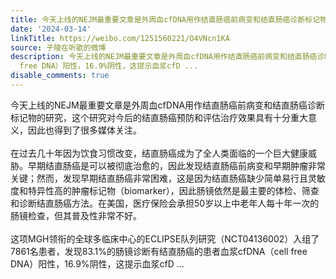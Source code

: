 ```yaml
---
title: 今天上线的NEJM最重要文章是外周血cfDNA用作结直肠癌前病变和结直肠癌诊断标记物的研究，这个研究对今后的结直肠癌预防和评估治疗效果具有十分重大意义，因此也...
date: '2024-03-14'
linkTitle: https://weibo.com/1251560221/O4VNcn1KA
source: 子陵在听歌的微博
description: 今天上线的NEJM最重要文章是外周血cfDNA用作结直肠癌前病变和结直肠癌诊断标记物的研究，这个研究对今后的结直肠癌预防和评估治疗效果具有十分重大意义，因此也得到了很多媒体关注。<br><br>在过去几十年因为饮食习惯改变，结直肠癌成为了全人类面临的一个巨大健康威胁。早期结直肠癌是可以被彻底治愈的，因此发现结直肠癌前病变和早期肿瘤非常关键；然而，发现早期结直肠癌非常困难，这是因为结直肠癌缺少简单易行且灵敏度和特异性高的肿瘤标记物（biomarker），因此肠镜依然是最主要的体检、筛查和诊断结直肠癌方法。在美国，医疗保险会承担50岁以上中老年人每十年一次的肠镜检查，但其普及性非常不好。<br><br>这项MGH领衔的全球多临床中心的ECLIPSE队列研究（NCT04136002）入组了7861名患者，发现83.1%的肠镜诊断有结直肠癌的患者血浆cfDNA（cell
  free DNA）阳性，16.9%阴性，这提示血浆cfD ...
disable_comments: true
---
```

今天上线的NEJM最重要文章是外周血cfDNA用作结直肠癌前病变和结直肠癌诊断标记物的研究，这个研究对今后的结直肠癌预防和评估治疗效果具有十分重大意义，因此也得到了很多媒体关注。<br><br>在过去几十年因为饮食习惯改变，结直肠癌成为了全人类面临的一个巨大健康威胁。早期结直肠癌是可以被彻底治愈的，因此发现结直肠癌前病变和早期肿瘤非常关键；然而，发现早期结直肠癌非常困难，这是因为结直肠癌缺少简单易行且灵敏度和特异性高的肿瘤标记物（biomarker），因此肠镜依然是最主要的体检、筛查和诊断结直肠癌方法。在美国，医疗保险会承担50岁以上中老年人每十年一次的肠镜检查，但其普及性非常不好。<br><br>这项MGH领衔的全球多临床中心的ECLIPSE队列研究（NCT04136002）入组了7861名患者，发现83.1%的肠镜诊断有结直肠癌的患者血浆cfDNA（cell free DNA）阳性，16.9%阴性，这提示血浆cfD ...